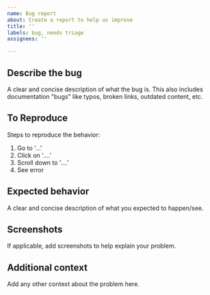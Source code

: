 ```yaml
---
name: Bug report
about: Create a report to help us improve
title: ''
labels: bug, needs triage
assignees: ''

---
```


## Describe the bug

A clear and concise description of what the bug is.
This also includes documentation "bugs" like typos, broken links, outdated content, etc.

## To Reproduce

Steps to reproduce the behavior:

1. Go to '...'
2. Click on '....'
3. Scroll down to '....'
4. See error

## Expected behavior

A clear and concise description of what you expected to happen/see.

## Screenshots

If applicable, add screenshots to help explain your problem.

## Additional context

Add any other context about the problem here.
